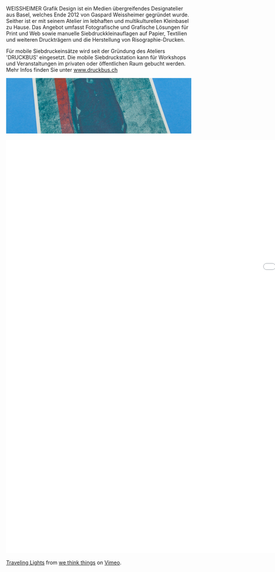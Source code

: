 WEISSHEIMER Grafik Design ist ein Medien übergreifendes Designatelier aus Basel, welches Ende 2012 von Gaspard Weissheimer gegründet wurde. Seither ist er mit seinem Atelier im lebhaften und multikulturellen Kleinbasel zu Hause. Das Angebot umfasst Fotografische und Grafische Lösungen für Print und Web sowie manuelle Siebdruckkleinauflagen auf Papier, Textilien und weiteren Druckträgern und die Herstellung von Risographie-Drucken.

Für mobile Siebdruckeinsätze wird seit der Gründung des Ateliers 'DRUCKBUS' eingesetzt. Die mobile Siebdruckstation kann für Workshops und Veranstaltungen im privaten oder öffentlichen Raum gebucht werden. Mehr Infos finden Sie unter www.druckbus.ch

![test image](_MG_8939.jpg)

<iframe src="//player.vimeo.com/video/95943971?title=0&amp;byline=0&amp;portrait=0&amp;color=ffffff" width="2000" height="1125" frameborder="0" webkitallowfullscreen mozallowfullscreen allowfullscreen></iframe> <p><a href="http://vimeo.com/95943971">Traveling Lights</a> from <a href="http://vimeo.com/wethinkthings">we think things</a> on <a href="https://vimeo.com">Vimeo</a>.</p>